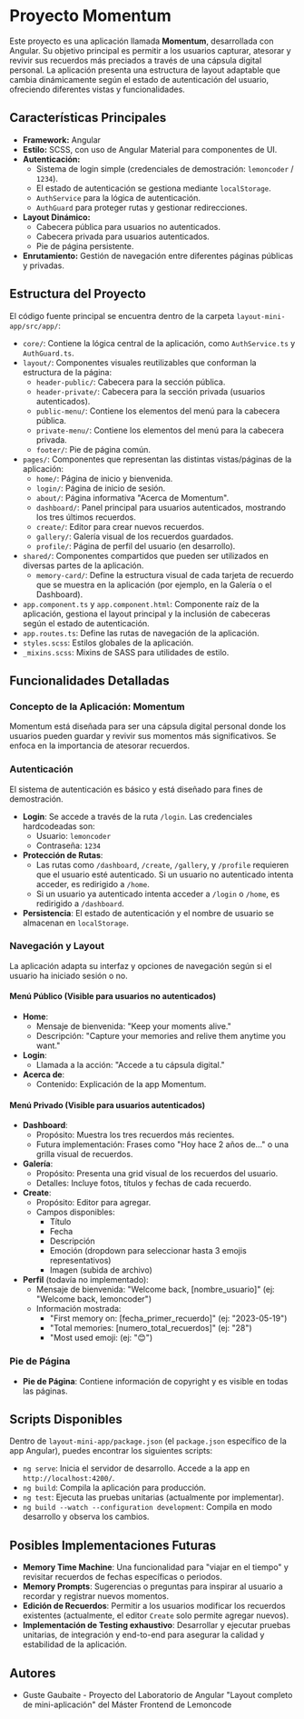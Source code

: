 # Proyecto Momentum

Este proyecto es una aplicación llamada **Momentum**, desarrollada con Angular. Su objetivo principal es permitir a los usuarios capturar, atesorar y revivir sus recuerdos más preciados a través de una cápsula digital personal. La aplicación presenta una estructura de layout adaptable que cambia dinámicamente según el estado de autenticación del usuario, ofreciendo diferentes vistas y funcionalidades.

## Características Principales

- **Framework:** Angular
- **Estilo:** SCSS, con uso de Angular Material para componentes de UI.
- **Autenticación:**
  - Sistema de login simple (credenciales de demostración: `lemoncoder` / `1234`).
  - El estado de autenticación se gestiona mediante `localStorage`.
  - `AuthService` para la lógica de autenticación.
  - `AuthGuard` para proteger rutas y gestionar redirecciones.
- **Layout Dinámico:**
  - Cabecera pública para usuarios no autenticados.
  - Cabecera privada para usuarios autenticados.
  - Pie de página persistente.
- **Enrutamiento:** Gestión de navegación entre diferentes páginas públicas y privadas.

## Estructura del Proyecto

El código fuente principal se encuentra dentro de la carpeta `layout-mini-app/src/app/`:

- `core/`: Contiene la lógica central de la aplicación, como `AuthService.ts` y `AuthGuard.ts`.
- `layout/`: Componentes visuales reutilizables que conforman la estructura de la página:
  - `header-public/`: Cabecera para la sección pública.
  - `header-private/`: Cabecera para la sección privada (usuarios autenticados).
  - `public-menu/`: Contiene los elementos del menú para la cabecera pública.
  - `private-menu/`: Contiene los elementos del menú para la cabecera privada.
  - `footer/`: Pie de página común.
- `pages/`: Componentes que representan las distintas vistas/páginas de la aplicación:
  - `home/`: Página de inicio y bienvenida.
  - `login/`: Página de inicio de sesión.
  - `about/`: Página informativa "Acerca de Momentum".
  - `dashboard/`: Panel principal para usuarios autenticados, mostrando los tres últimos recuerdos.
  - `create/`: Editor para crear nuevos recuerdos.
  - `gallery/`: Galería visual de los recuerdos guardados.
  - `profile/`: Página de perfil del usuario (en desarrollo).
- `shared/`: Componentes compartidos que pueden ser utilizados en diversas partes de la aplicación.
  - `memory-card/`: Define la estructura visual de cada tarjeta de recuerdo que se muestra en la aplicación (por ejemplo, en la Galería o el Dashboard).
- `app.component.ts` y `app.component.html`: Componente raíz de la aplicación, gestiona el layout principal y la inclusión de cabeceras según el estado de autenticación.
- `app.routes.ts`: Define las rutas de navegación de la aplicación.
- `styles.scss`: Estilos globales de la aplicación.
- `_mixins.scss`: Mixins de SASS para utilidades de estilo.

## Funcionalidades Detalladas

### Concepto de la Aplicación: Momentum

Momentum está diseñada para ser una cápsula digital personal donde los usuarios pueden guardar y revivir sus momentos más significativos. Se enfoca en la importancia de atesorar recuerdos.

### Autenticación

El sistema de autenticación es básico y está diseñado para fines de demostración.

- **Login**: Se accede a través de la ruta `/login`. Las credenciales hardcodeadas son:
  - Usuario: `lemoncoder`
  - Contraseña: `1234`
- **Protección de Rutas**:
  - Las rutas como `/dashboard`, `/create`, `/gallery`, y `/profile` requieren que el usuario esté autenticado. Si un usuario no autenticado intenta acceder, es redirigido a `/home`.
  - Si un usuario ya autenticado intenta acceder a `/login` o `/home`, es redirigido a `/dashboard`.
- **Persistencia**: El estado de autenticación y el nombre de usuario se almacenan en `localStorage`.

### Navegación y Layout

La aplicación adapta su interfaz y opciones de navegación según si el usuario ha iniciado sesión o no.

#### Menú Público (Visible para usuarios no autenticados)

- **Home**:
  - Mensaje de bienvenida: "Keep your moments alive."
  - Descripción: "Capture your memories and relive them anytime you want."
- **Login**:
  - Llamada a la acción: "Accede a tu cápsula digital."
- **Acerca de**:
  - Contenido: Explicación de la app Momentum.

#### Menú Privado (Visible para usuarios autenticados)

- **Dashboard**:
  - Propósito: Muestra los tres recuerdos más recientes.
  - Futura implementación: Frases como "Hoy hace 2 años de…" o una grilla visual de recuerdos.
- **Galería**:
  - Propósito: Presenta una grid visual de los recuerdos del usuario.
  - Detalles: Incluye fotos, títulos y fechas de cada recuerdo.
- **Create**:
  - Propósito: Editor para agregar.
  - Campos disponibles:
    - Título
    - Fecha
    - Descripción
    - Emoción (dropdown para seleccionar hasta 3 emojis representativos)
    - Imagen (subida de archivo)
- **Perfil** (todavía no implementado):
  - Mensaje de bienvenida: "Welcome back, [nombre_usuario]" (ej: "Welcome back, lemoncoder")
  - Información mostrada:
    - "First memory on: [fecha_primer_recuerdo]" (ej: "2023-05-19")
    - "Total memories: [numero_total_recuerdos]" (ej: "28")
    - "Most used emoji: (ej: "😊")

### Pie de Página

- **Pie de Página**: Contiene información de copyright y es visible en todas las páginas.

## Scripts Disponibles

Dentro de `layout-mini-app/package.json` (el `package.json` específico de la app Angular), puedes encontrar los siguientes scripts:

- `ng serve`: Inicia el servidor de desarrollo. Accede a la app en `http://localhost:4200/`.
- `ng build`: Compila la aplicación para producción.
- `ng test`: Ejecuta las pruebas unitarias (actualmente por implementar).
- `ng build --watch --configuration development`: Compila en modo desarrollo y observa los cambios.

## Posibles Implementaciones Futuras

- **Memory Time Machine**: Una funcionalidad para "viajar en el tiempo" y revisitar recuerdos de fechas específicas o periodos.
- **Memory Prompts**: Sugerencias o preguntas para inspirar al usuario a recordar y registrar nuevos momentos.
- **Edición de Recuerdos**: Permitir a los usuarios modificar los recuerdos existentes (actualmente, el editor `Create` solo permite agregar nuevos).
- **Implementación de Testing exhaustivo**: Desarrollar y ejecutar pruebas unitarias, de integración y end-to-end para asegurar la calidad y estabilidad de la aplicación.

## Autores

- Guste Gaubaite - Proyecto del Laboratorio de Angular "Layout completo de mini-aplicación" del Máster Frontend de Lemoncode

